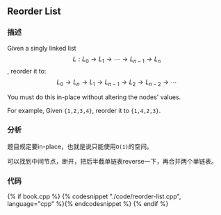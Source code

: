 ## Reorder List


### 描述

Given a singly linked list $$L: L_0 \rightarrow L_1 \rightarrow \cdots \rightarrow L_{n-1} \rightarrow L_n$$,
reorder it to: $$L_0 \rightarrow L_n \rightarrow L_1 \rightarrow L_{n-1} \rightarrow L_2 \rightarrow L_{n-2} \rightarrow \cdots$$

You must do this in-place without altering the nodes' values.

For example,
Given `{1,2,3,4}`, reorder it to `{1,4,2,3}`.


### 分析

题目规定要in-place，也就是说只能使用`O(1)`的空间。

可以找到中间节点，断开，把后半截单链表reverse一下，再合并两个单链表。


### 代码

{% if book.cpp %}
  {% codesnippet "./code/reorder-list.cpp", language="cpp" %}{% endcodesnippet %}
{% endif %}
